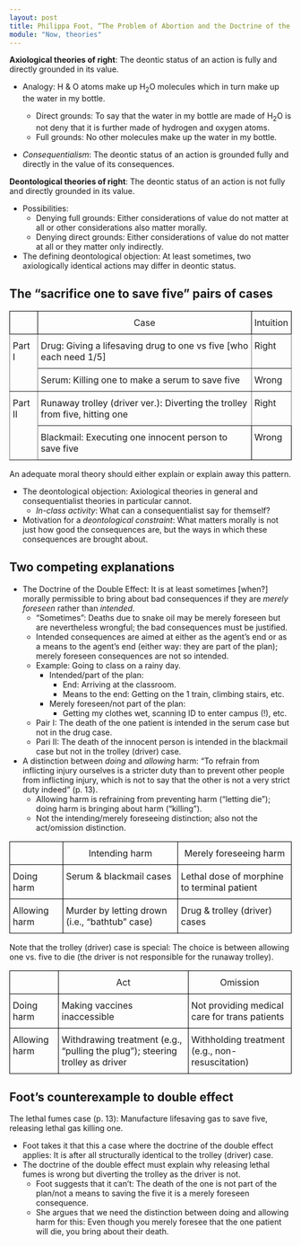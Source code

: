 ```yaml
---
layout: post
title: Philippa Foot, “The Problem of Abortion and the Doctrine of the Double Effect”
module: "Now, theories"
---
```


**Axiological theories of right**: The deontic status of an action is fully and directly grounded in its value.

- Analogy: H & O atoms make up H<sub>2</sub>O molecules which in turn make up the water in my bottle.
  - Direct grounds: To say that the water in my bottle are made of H<sub>2</sub>O is not deny that it is further made of hydrogen and oxygen atoms.
  - Full grounds: No other molecules make up the water in my bottle.

- *Consequentialism*: The deontic status of an action is grounded fully and directly in the value of its consequences.

**Deontological theories of right**: The deontic status of an action is not fully and directly grounded in its value.

- Possibilities:
  - Denying full grounds: Either considerations of value do not matter at all or other considerations also matter morally. 
  - Denying direct grounds: Either considerations of value do not matter at all or they matter only indirectly.
- The defining deontological objection: At least sometimes, two axiologically identical actions may differ in deontic status.

## The “sacrifice one to save five” pairs of cases

<style type="text/css">
.tg  {border-collapse:collapse;border-spacing:0;}
.tg td{border-color:black;border-style:solid;border-width:1px;
  overflow:hidden;padding:10px 5px;word-break:normal;}
.tg th{border-color:black;border-style:solid;border-width:1px;
  font-weight:normal;overflow:hidden;padding:10px 5px;word-break:normal;}
.tg .tg-0pky{border-color:inherit;text-align:left;vertical-align:top}
.tg .tg-baqh{text-align:center;vertical-align:top}
.tg .tg-0lax{text-align:left;vertical-align:top}
</style>
<center>
<table class="tg mb-5"><thead>
  <tr>
    <th class="tg-baqh"></th>
    <th class="tg-baqh">Case</th>
    <th class="tg-baqh">Intuition</th>
  </tr></thead>
<tbody>
  <tr>
    <td class="tg-0pky" rowspan="2">Part I</td>
    <td class="tg-0pky"><span style="font-weight:400;font-style:normal;text-decoration:none">Drug</span>: <span style="font-weight:400;font-style:normal;text-decoration:none">Giving a lifesaving drug to one vs five [who each need 1/5]</span></td>
    <td class="tg-0pky">Right</td>
  </tr>
  <tr>
    <td class="tg-0pky">Serum: Killing one to make a serum to save five</td>
    <td class="tg-0pky">Wrong</td>
  </tr>
  <tr>
    <td class="tg-0pky" rowspan="2">Part II</td>
    <td class="tg-0pky">Runaway trolley (driver ver.): Diverting the trolley from five, hitting one</td>
    <td class="tg-0pky">Right</td>
  </tr>
  <tr>
    <td class="tg-0lax">Blackmail: Executing one innocent person to save five</td>
    <td class="tg-0lax">Wrong</td>
  </tr>
</tbody></table>
</center>

An adequate moral theory should either explain or explain away this pattern.

- The deontological objection: Axiological theories in general and consequentialist theories in particular cannot.
  - *In-class activity*: What can a consequentialist say for themself?
- Motivation for a *deontological constraint*: What matters morally is not just how good the consequences are, but the ways in which these consequences are brought about.

## Two competing explanations

- The Doctrine of the Double Effect: It is at least sometimes [when?] morally permissible to bring about bad consequences if they are *merely foreseen* rather than *intended*.
	- “Sometimes”: Deaths due to snake oil may be merely foreseen but are nevertheless wrongful; the bad consequences must be justified.
  - Intended consequences are aimed at either as the agent’s end or as a means to the agent’s end (either way: they are part of the plan); merely foreseen consequences are not so intended.
  - Example: Going to class on a rainy day.
    - Intended/part of the plan:
      - End: Arriving at the classroom.
      - Means to the end: Getting on the 1 train, climbing stairs, etc.
    - Merely foreseen/not part of the plan:
      - Getting my clothes wet, scanning ID to enter campus (!), etc.
  - Pair I: The death of the one patient is intended in the serum case but not in the drug case.
  - Pari II: The death of the innocent person is intended in the blackmail case but not in the trolley (driver) case.
- A distinction between *doing* and *allowing* harm: “To refrain from inflicting injury ourselves is a stricter duty than to prevent other people from inflicting injury, which is not to say that the other is not a very strict duty indeed” (p. 13).
  - Allowing harm is refraining from preventing harm (“letting die”); doing harm is bringing about harm (“killing”).
  - Not the intending/merely foreseeing distinction; also not the act/omission distinction.

<center>
<table class="tg mb-5"><thead>
  <tr>
    <th class="tg-baqh"></th>
    <th class="tg-baqh">Intending harm</th>
    <th class="tg-baqh">Merely foreseeing harm</th>
  </tr></thead>
<tbody>
  <tr>
    <td class="tg-0lax">Doing harm</td>
    <td class="tg-0lax">Serum &amp; blackmail cases</td>
    <td class="tg-0lax">Lethal dose of morphine to terminal patient</td>
  </tr>
  <tr>
    <td class="tg-0lax">Allowing harm</td>
    <td class="tg-0lax">Murder by letting drown (i.e., “bathtub” case)</td>
    <td class="tg-0lax">Drug &amp; trolley (driver) cases</td>
  </tr>
</tbody>
</table>
</center>

Note that the trolley (driver) case is special: The choice is between allowing one vs. five to die (the driver is not responsible for the runaway trolley).

<center>
<table class="tg mb-5"><thead>
  <tr>
    <th class="tg-baqh"></th>
    <th class="tg-baqh">Act</th>
    <th class="tg-baqh">Omission</th>
  </tr></thead>
<tbody>
  <tr>
    <td class="tg-0lax">Doing harm</td>
    <td class="tg-0lax">Making vaccines inaccessible</td>
    <td class="tg-0lax">Not providing medical care for trans patients</td>
  </tr>
  <tr>
    <td class="tg-0lax">Allowing harm</td>
    <td class="tg-0lax">Withdrawing treatment (e.g., “pulling the plug”); steering trolley as driver</td>
    <td class="tg-0lax">Withholding treatment (e.g., non-resuscitation)</td>
  </tr>
</tbody>
</table>
</center>



## Foot’s counterexample to double effect

The lethal fumes case (p. 13): Manufacture lifesaving gas to save five, releasing lethal gas killing one.

- Foot takes it that this a case where the doctrine of the double effect applies: It is after all structurally identical to the trolley (driver) case.
- The doctrine of the double effect must explain why releasing lethal fumes is wrong but diverting the trolley as the driver is not.
  - Foot suggests that it can’t: The death of the one is not part of the plan/not a means to saving the five it is a merely foreseen consequence.
  - She argues that we need the distinction between doing and allowing harm for this: Even though you merely foresee that the one patient will die, you bring about their death.